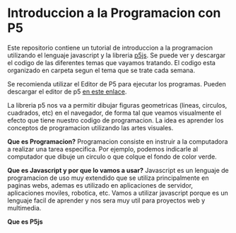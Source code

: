 # Introduccion a la Programacion con P5

Este repositorio contiene un tutorial de introduccion a la programacion utilizando el lenguaje javascript y la libreria [p5js](https://p5js.org). Se puede ver y descargar el codigo de las diferentes temas que vayamos tratando. El codigo esta organizado en carpeta segun el tema que se trate cada semana.

Se recomienda utilizar el Editor de P5 para ejecutar los programas. Pueden descargar el editor de p5 [en este enlace](http://p5js.org/download). 

La libreria p5 nos va a permitir dibujar figuras geometricas (lineas, circulos, cuadrados, etc) en el navegador, de forma tal que veamos visualmente el efecto que tiene nuestro codigo de programacion. La idea es aprender los conceptos de programacion utilizando las artes visuales.

__Que es Programacion?__
Programacion consiste en instruir a la computadora a realizar una tarea especifica. Por ejemplo, podemos indicarle al computador que dibuje un circulo o que colque el fondo de color verde.

__Que es Javascript y por que lo vamos a usar?__
Javascript es un lenguaje de programacion de uso muy extendido que se utiliza principalmente en paginas webs, ademas es utilizado en aplicaciones de servidor, aplicaciones moviles, robotica, etc. Vamos a utilizar javascript porque es un lenguaje facil de aprender y nos sera muy util para proyectos web y multimedia.

__Que es P5js__

